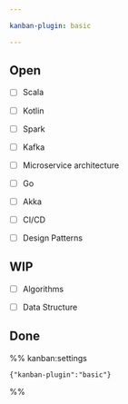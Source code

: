 ```yaml
---

kanban-plugin: basic

---
```


## Open

- [ ] Scala
- [ ] Kotlin
- [ ] Spark
- [ ] Kafka
- [ ] Microservice architecture
- [ ] Go
- [ ] Akka
- [ ] CI/CD
- [ ] Design Patterns


## WIP

- [ ] Algorithms
- [ ] Data Structure


## Done





%% kanban:settings
```
{"kanban-plugin":"basic"}
```
%%